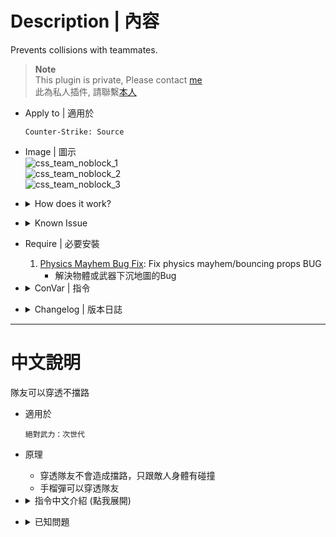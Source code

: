 # Description | 內容
Prevents collisions with teammates.

> __Note__ <br/>
This plugin is private, Please contact [me](https://github.com/fbef0102/Game-Private_Plugin#私人插件列表-private-plugins-list)<br/>
此為私人插件, 請聯繫[本人](https://github.com/fbef0102/Game-Private_Plugin#私人插件列表-private-plugins-list)

* Apply to | 適用於
	```
	Counter-Strike: Source
	```

* Image | 圖示
    <br/>![css_team_noblock_1](image/css_team_noblock_1.gif)
    <br/>![css_team_noblock_2](image/css_team_noblock_2.gif)
    <br/>![css_team_noblock_3](image/css_team_noblock_3.gif)

* <details><summary>How does it work?</summary>

	* Run through teammates, only collisions with enemies
    * Grendates fly through teammates
</details>

* <details><summary>Known Issue</summary>

	1. After install plugin, the props on the map become floating and bouncing.
		> To Fix Mayhem Bug, install [Physics Mayhem Bug Fix](https://forums.alliedmods.net/showthread.php?p=2826180)
</details>

* Require | 必要安裝
    1. [Physics Mayhem Bug Fix](https://forums.alliedmods.net/showthread.php?t=348804): Fix physics mayhem/bouncing props BUG
        * 解決物體或武器下沉地圖的Bug

* <details><summary>ConVar | 指令</summary>

    * cfg/sourcemod/css_team_noblock.cfg
        ```php
        // 0=Plugin off, 1=Plugin on.
        css_team_noblock_enable "1"

        // If 1, Grenades just fly through your own teammates.
        css_team_noblock_grenade_enable "1"
        ```
</details>

* <details><summary>Changelog | 版本日誌</summary>

    * v1.3h (2024-10-23)
        * Remove CollisionHook
        * Require sm1.12 or above

    * v1.2h (2024-4-6)
        * Require CollisionHook
        * Fixed physics mayhem/bouncing props bug.

    * v1.1h (2023-3-8)
        * Grenades just fly through your own teammates.

    * v1.0h (2023-3-6)
	    * Remake code
        * Fix warnings when compiling on SourceMod 1.11.
        * Prevents grendates from stuck in teamamtes

    * v2.0 
        * [Original Plugin by tigerox](https://forums.alliedmods.net/showthread.php?t=148599)
</details>

- - - -
# 中文說明
隊友可以穿透不擋路

* 適用於
	```
	絕對武力：次世代
	```

* 原理
	* 穿透隊友不會造成擋路，只跟敵人身體有碰撞
	* 手榴彈可以穿透隊友

* <details><summary>指令中文介紹 (點我展開)</summary>

    * cfg/sourcemod/css_team_noblock.cfg
        ```php
        // 0=關閉插件, 1=啟動插件
        css_team_noblock_enable "1"

        // 為1時，手榴彈可以穿透隊友
        css_team_noblock_grenade_enable "1"
        ```
</details>

* <details><summary>已知問題</summary>

	1. 裝這插件之後，地圖經常發生物件掉落或浮空的問題
		> 修復請安裝[Physics Mayhem Bug Fix](https://forums.alliedmods.net/showthread.php?p=2826180)
</details>


